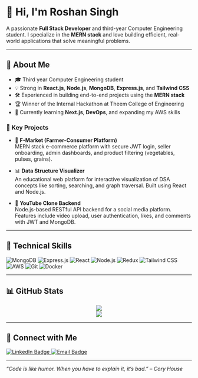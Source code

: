 # 👋 Hi, I'm Roshan Singh

A passionate **Full Stack Developer** and third-year Computer Engineering student. I specialize in the **MERN stack** and love building efficient, real-world applications that solve meaningful problems.

---

## 🚀 About Me

- 🎓 Third year Computer Engineering student 
- 💡 Strong in **React.js**, **Node.js**, **MongoDB**, **Express.js**, and **Tailwind CSS**
- 🛠️ Experienced in building end-to-end projects using the **MERN stack**
- 🏆 Winner of the Internal Hackathon at Theem College of Engineering
- 🌱 Currently learning **Next.js**, **DevOps**, and expanding my AWS skills

### 🧩 Key Projects

- 🛒 **F-Market (Farmer-Consumer Platform)**  
  MERN stack e-commerce platform with secure JWT login, seller onboarding, admin dashboards, and product filtering (vegetables, pulses, grains).

- 📊 **Data Structure Visualizer**  
  An educational web platform for interactive visualization of DSA concepts like sorting, searching, and graph traversal. Built using React and Node.js.

- 🎥 **YouTube Clone Backend**  
  Node.js-based RESTful API backend for a social media platform. Features include video upload, user authentication, likes, and comments with JWT and MongoDB.

---

## 🧠 Technical Skills

![MongoDB](https://img.shields.io/badge/-MongoDB-4ea94b?style=for-the-badge&logo=mongodb&logoColor=white)
![Express.js](https://img.shields.io/badge/-Express.js-000000?style=for-the-badge&logo=express&logoColor=white)
![React](https://img.shields.io/badge/-React-61DAFB?style=for-the-badge&logo=react&logoColor=black)
![Node.js](https://img.shields.io/badge/-Node.js-339933?style=for-the-badge&logo=node.js&logoColor=white)
![Redux](https://img.shields.io/badge/-Redux-764ABC?style=for-the-badge&logo=redux&logoColor=white)
![Tailwind CSS](https://img.shields.io/badge/-TailwindCSS-38B2AC?style=for-the-badge&logo=tailwind-css&logoColor=white)
![AWS](https://img.shields.io/badge/-AWS-232F3E?style=for-the-badge&logo=amazon-aws&logoColor=white)
![Git](https://img.shields.io/badge/-Git-F05032?style=for-the-badge&logo=git&logoColor=white)
![Docker](https://img.shields.io/badge/-Docker-2496ED?style=for-the-badge&logo=docker&logoColor=white)

---

## 📊 GitHub Stats

<p align="center">
  <img src="https://github-readme-stats.vercel.app/api?username=Roshan-Singh-06&show_icons=true&theme=react&hide_border=true" />
  <br />
  <img src="https://github-readme-streak-stats.herokuapp.com/?user=Roshan-Singh-06&theme=react&hide_border=true" />
</p>

---

## 🤝 Connect with Me

<p align="left">
  <a href="https://www.linkedin.com/in/roshan-singh-0602/" target="_blank">
    <img src="https://img.shields.io/badge/-Roshan%20Singh-blue?style=for-the-badge&logo=Linkedin&logoColor=white" alt="LinkedIn Badge"/>
  </a>
  <a href="mailto:singh06xyz@gmail.com" target="_blank">
    <img src="https://img.shields.io/badge/-singh06xyz@gmail.com-c14438?style=for-the-badge&logo=Gmail&logoColor=white" alt="Email Badge"/>
  </a>
</p>

---

*“Code is like humor. When you have to explain it, it’s bad.” – Cory House*
